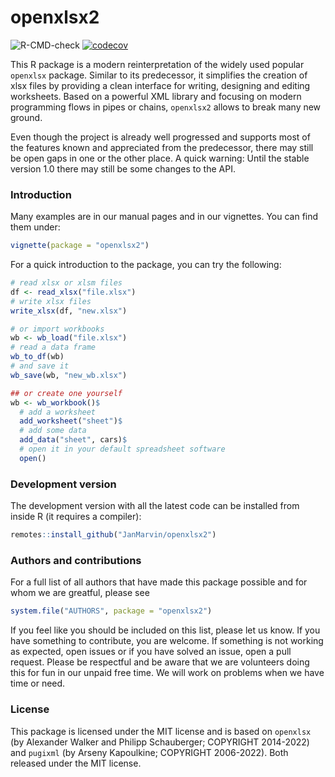 openxlsx2
========

![R-CMD-check](https://github.com/JanMarvin/openxlsx2/workflows/R-CMD-check/badge.svg?branch=main) [![codecov](https://codecov.io/gh/JanMarvin/openxlsx2/branch/main/graph/badge.svg?token=HEZ7rXcZNq)](https://app.codecov.io/gh/JanMarvin/openxlsx2)

This R package is a modern reinterpretation of the widely used popular `openxlsx` package. Similar to its predecessor, it simplifies the creation of xlsx files by providing a clean interface for writing, designing and editing worksheets. Based on a powerful XML library and focusing on modern programming flows in pipes or chains, `openxlsx2` allows to break many new ground.

Even though the project is already well progressed and supports most of the features known and appreciated from the predecessor, there may still be open gaps in one or the other place. A quick warning: Until the stable version 1.0 there may still be some changes to the API.

### Introduction
Many examples are in our manual pages and in our vignettes. You can find them under:

```R
vignette(package = "openxlsx2")
```

For a quick introduction to the package, you can try the following:

```R
# read xlsx or xlsm files
df <- read_xlsx("file.xlsx")
# write xlsx files
write_xlsx(df, "new.xlsx")

# or import workbooks
wb <- wb_load("file.xlsx")
# read a data frame
wb_to_df(wb)
# and save it
wb_save(wb, "new_wb.xlsx")

## or create one yourself
wb <- wb_workbook()$
  # add a worksheet
  add_worksheet("sheet")$
  # add some data
  add_data("sheet", cars)$
  # open it in your default spreadsheet software
  open()
```


### Development version
The development version with all the latest code can be installed from inside R (it requires a compiler):

```R
remotes::install_github("JanMarvin/openxlsx2")
```

### Authors and contributions
For a full list of all authors that have made this package possible and for whom we are greatful, please see
```R
system.file("AUTHORS", package = "openxlsx2")
```
If you feel like you should be included on this list, please let us know. If you have something to contribute, you are welcome. If something is not working as expected, open issues or if you have solved an issue, open a pull request. Please be respectful and be aware that we are volunteers doing this for fun in our unpaid free time. We will work on problems when we have time or need.


### License
This package is licensed under the MIT license and is based on `openxlsx` (by Alexander Walker and Philipp Schauberger; COPYRIGHT 2014-2022) and `pugixml` (by Arseny Kapoulkine; COPYRIGHT 2006-2022). Both released under the MIT license.
